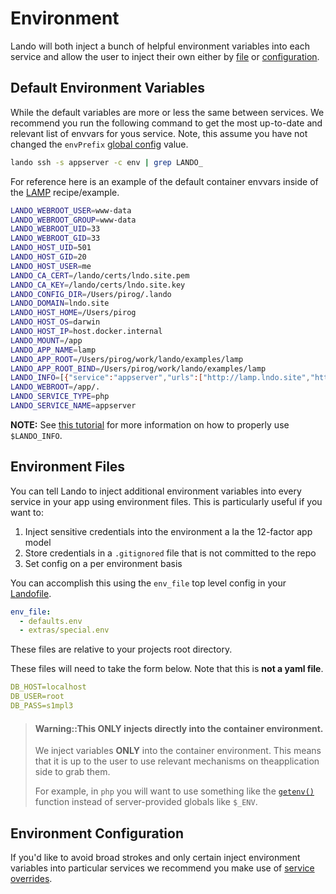 Environment
===========

Lando will both inject a bunch of helpful environment variables into each service and allow the user to inject their own either by [file](#environment-files) or [configuration](#environment-configuration).

Default Environment Variables
-----------------------------

While the default variables are more or less the same between services. We recommend you run the following command to get the most up-to-date and relevant list of envvars for yous service. Note, this assume you have not changed the `envPrefix` [global config](./config.md) value.

```bash
lando ssh -s appserver -c env | grep LANDO_
```

For reference here is an example of the default container envvars inside of the [LAMP](https://github.com/lando/lando/tree/master/examples/lamp) recipe/example.

```bash
LANDO_WEBROOT_USER=www-data
LANDO_WEBROOT_GROUP=www-data
LANDO_WEBROOT_UID=33
LANDO_WEBROOT_GID=33
LANDO_HOST_UID=501
LANDO_HOST_GID=20
LANDO_HOST_USER=me
LANDO_CA_CERT=/lando/certs/lndo.site.pem
LANDO_CA_KEY=/lando/certs/lndo.site.key
LANDO_CONFIG_DIR=/Users/pirog/.lando
LANDO_DOMAIN=lndo.site
LANDO_HOST_HOME=/Users/pirog
LANDO_HOST_OS=darwin
LANDO_HOST_IP=host.docker.internal
LANDO_MOUNT=/app
LANDO_APP_NAME=lamp
LANDO_APP_ROOT=/Users/pirog/work/lando/examples/lamp
LANDO_APP_ROOT_BIND=/Users/pirog/work/lando/examples/lamp
LANDO_INFO=[{"service":"appserver","urls":["http://lamp.lndo.site","https://lamp.lndo.site"],"type":"php","via":"apache","webroot":".","config":{},"version":"7.2","hostnames":["appserver.lamp.internal"]},{"service":"database","urls":[],"type":"mysql","internal_connection":{"host":"database","port":"3306"},"external_connection":{"host":"localhost","port":true},"creds":{"database":"lamp","password":"lamp","user":"lamp"},"config":{},"version":"5.7","hostnames":["database.lamp.internal"]}]
LANDO_WEBROOT=/app/.
LANDO_SERVICE_TYPE=php
LANDO_SERVICE_NAME=appserver
```

**NOTE:** See [this tutorial](./../guides/lando-info.md) for more information on how to properly use `$LANDO_INFO`.

Environment Files
-----------------

You can tell Lando to inject additional environment variables into every service in your app using environment files. This is particularly useful if you want to:

1. Inject sensitive credentials into the environment a la the 12-factor app model
2. Store credentials in a `.gitignored` file that is not committed to the repo
3. Set config on a per environment basis

You can accomplish this using the `env_file` top level config in your [Landofile](./lando.yml).

```yaml
env_file:
  - defaults.env
  - extras/special.env
```

These files are relative to your projects root directory.

These files will need to take the form below. Note that this is **not a yaml file**.

```yaml
DB_HOST=localhost
DB_USER=root
DB_PASS=s1mpl3
```

> #### Warning::This ONLY injects directly into the container environment.
>
> We inject variables **ONLY** into the container environment. This means that it is up to the user to use relevant mechanisms on theapplication side to grab them.
>
> For example, in `php` you will want to use something like the [`getenv()`](http://php.net/manual/en/function.getenv.php) function instead of server-provided globals like `$_ENV`.

Environment Configuration
-------------------------

If you'd like to avoid broad strokes and only certain inject environment variables into particular services we recommend you make use of [service overrides](./services.md#overrides).
